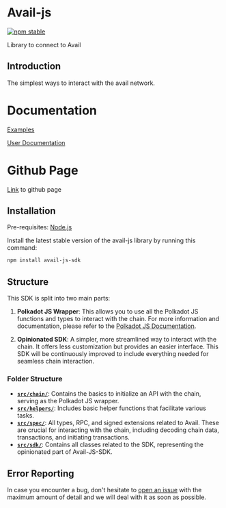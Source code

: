 # Avail-js

[![npm stable](https://img.shields.io/npm/v/avail-js-sdk?logo=npm&style=flat-square)](https://www.npmjs.com/package/avail-js-sdk)

Library to connect to Avail

## Introduction

The simplest ways to interact with the avail network.

# Documentation

[Examples](https://availproject.github.io/avail-js/)


[User Documentation](https://docs.availproject.org/api-reference/avail-node-api)

# Github Page

[Link](https://github.com/availproject/avail-js) to github page

## Installation

Pre-requisites:
[Node.js](https://nodejs.org/en/download/)

Install the latest stable version of the avail-js library by running this command:

```bash
npm install avail-js-sdk
```

## Structure

This SDK is split into two main parts:

1. **Polkadot JS Wrapper**: This allows you to use all the Polkadot JS functions and types to interact with the chain. For more information and documentation, please refer to the [Polkadot JS Documentation](https://polkadot.js.org/docs/).

2. **Opinionated SDK**: A simpler, more streamlined way to interact with the chain. It offers less customization but provides an easier interface. This SDK will be continuously improved to include everything needed for seamless chain interaction.

### Folder Structure

- **[`src/chain/`](https://github.com/availproject/avail-js/tree/main/src/chain)**: Contains the basics to initialize an API with the chain, serving as the Polkadot JS wrapper.
- **[`src/helpers/`](https://github.com/availproject/avail-js/tree/main/src/helpers)**: Includes basic helper functions that facilitate various tasks.
- **[`src/spec/`](https://github.com/availproject/avail-js/tree/main/src/spec)**: All types, RPC, and signed extensions related to Avail. These are crucial for interacting with the chain, including decoding chain data, transactions, and initiating transactions.
- **[`src/sdk/`](https://github.com/availproject/avail-js/tree/main/src/sdk)**: Contains all classes related to the SDK, representing the opinionated part of Avail-JS-SDK.

## Error Reporting

In case you encounter a bug, don't hesitate to [open an issue](https://github.com/availproject/avail-js/issues/new/choose) with the maximum amount of detail and we will deal with it as soon as possible.
